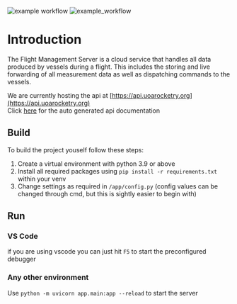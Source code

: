 ![example workflow](https://github.com/AberdeenRSS/FlightManagementServer/actions/workflows/deploy_to_server.yml/badge.svg)
![example_workflow](https://github.com/AberdeenRSS/FlightManagementServer/actions/workflows/test.yml/badge.svg)


# Introduction

The Flight Management Server is a cloud service that handles all data produced by vessels during a flight. This includes the storing and live forwarding of all measurement data as well as dispatching commands to the vessels.   

We are currently hosting the api at [https://api.uoarocketry.org](https://api.uoarocketry.org)   
Click [here](https://api.uoarocketry.org/docs) for the auto generated api documentation

## Build

To build the project youself follow these steps:

1. Create a virtual environment with python 3.9 or above
2. Install all required packages using `pip install -r requirements.txt` within your venv
3. Change settings as required in `/app/config.py` (config values can be changed through cmd, but this is sightly easier to begin with)

## Run

### VS Code
if you are using vscode you can just hit `F5` to start the preconfigured debugger 

### Any other environment

Use `python -m uvicorn app.main:app --reload` to start the server
